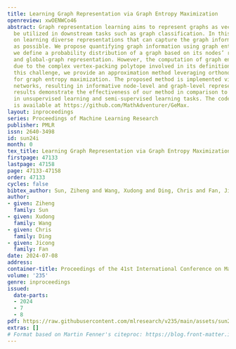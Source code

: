 ```yaml
---
title: Learning Graph Representation via Graph Entropy Maximization
openreview: xwOENWCo46
abstract: Graph representation learning aims to represent graphs as vectors that can
  be utilized in downstream tasks such as graph classification. In this work, we focus
  on learning diverse representations that can capture the graph information as much
  as possible. We propose quantifying graph information using graph entropy, where
  we define a probability distribution of a graph based on its nodes’ representations
  and global-graph representation. However, the computation of graph entropy is NP-hard
  due to the complex vertex-packing polytope involved in its definition. To address
  this challenge, we provide an approximation method leveraging orthonormal representations
  for graph entropy maximization. The proposed method is implemented via graph neural
  networks, resulting in informative node-level and graph-level representations. Experimental
  results demonstrate the effectiveness of our method in comparison to many baselines
  in unsupervised learning and semi-supervised learning tasks. The code of our method
  is available at https://github.com/MathAdventurer/GeMax.
layout: inproceedings
series: Proceedings of Machine Learning Research
publisher: PMLR
issn: 2640-3498
id: sun24i
month: 0
tex_title: Learning Graph Representation via Graph Entropy Maximization
firstpage: 47133
lastpage: 47158
page: 47133-47158
order: 47133
cycles: false
bibtex_author: Sun, Ziheng and Wang, Xudong and Ding, Chris and Fan, Jicong
author:
- given: Ziheng
  family: Sun
- given: Xudong
  family: Wang
- given: Chris
  family: Ding
- given: Jicong
  family: Fan
date: 2024-07-08
address:
container-title: Proceedings of the 41st International Conference on Machine Learning
volume: '235'
genre: inproceedings
issued:
  date-parts:
  - 2024
  - 7
  - 8
pdf: https://raw.githubusercontent.com/mlresearch/v235/main/assets/sun24i/sun24i.pdf
extras: []
# Format based on Martin Fenner's citeproc: https://blog.front-matter.io/posts/citeproc-yaml-for-bibliographies/
---
```

